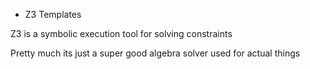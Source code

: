 * Z3 Templates

Z3 is a symbolic execution tool for solving constraints 

Pretty much its just a super good algebra solver used for actual things
